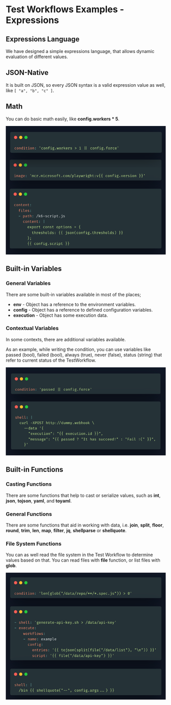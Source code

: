 # Test Workflows Examples - Expressions

## Expressions Language

We have designed a simple expressions language, that allows dynamic evaluation of different values.

## JSON-Native

It is built on JSON, so every JSON syntax is a valid expression value as well, like `[ "a", "b", "c" ]`.

## Math

You can do basic math easily, like **config.workers * 5**.

![Expressions](../img/expressions.png) 

## Built-in Variables

### General Variables

There are some built-in variables available in most of the places;

- **env** - Object has a reference to the environment variables.
- **config** - Object has a reference to defined configuration variables.
- **execution** - Object has some execution data.

### Contextual Variables

In some contexts, there are additional variables available.

As an example, while writing the condition, you can use variables like passed (bool), failed (bool), always (true), never (false), status (string) that refer to current status of the TestWorkflow.

![Built-in Variables](../img/built-in-variables.png) 

## Built-in Functions

### Casting Functions

There are some functions that help to cast or serialize values, such as **int**, **json**, **tojson**, **yaml**, and **toyaml**.

### General Functions

There are some functions that aid in working with data, i.e. **join**, **split**, **floor**, **round**, **trim**, **len**, **map**, **filter**, **jq**, **shellparse** or **shellquote**.

### File System Functions

You can as well read the file system in the Test Workflow to determine values based on that. You can read files with **file** function, or list files with **glob**.

![Built-in Functions](../img/built-in-functions.png) 




